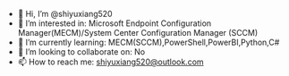- 👋 Hi, I’m @shiyuxiang520
- 👀 I’m interested in: Microsoft Endpoint Configuration Manager(MECM)/System Center Configuration Manager (SCCM) 
- 🌱 I’m currently learning: MECM(SCCM),PowerShell,PowerBI,Python,C#
- 💞️ I’m looking to collaborate on: No
- 📫 How to reach me: shiyuxiang520@outlook.com

<!---
shiyuxiang520/shiyuxiang520 is a ✨ special ✨ repository because its `README.md` (this file) appears on your GitHub profile.
You can click the Preview link to take a look at your changes.
--->
